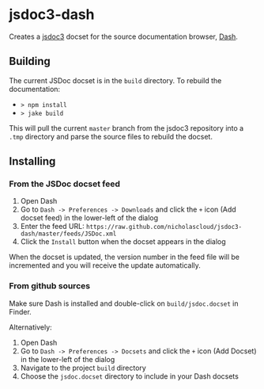 # jsdoc3-dash

Creates a [jsdoc3](https://github.com/jsdoc3/jsdoc3.github.com) docset for the source documentation browser, [Dash](http://kapeli.com/).

## Building

The current JSDoc docset is in the `build` directory. To rebuild the documentation:

- `> npm install`
- `> jake build`

This will pull the current `master` branch from the jsdoc3 repository into a `.tmp` directory and parse the source files to rebuild the docset.

## Installing

### From the JSDoc docset feed

1. Open Dash
2. Go to `Dash -> Preferences -> Downloads` and click the `+` icon (Add docset feed) in the lower-left of the dialog
3. Enter the feed URL: `https://raw.github.com/nicholascloud/jsdoc3-dash/master/feeds/JSDoc.xml`
4. Click the `Install` button when the docset appears in the dialog

When the docset is updated, the version number in the feed file will be incremented and you will receive the update automatically.

### From github sources

Make sure Dash is installed and double-click on `build/jsdoc.docset` in Finder.

Alternatively:

1. Open Dash
2. Go to `Dash -> Preferences -> Docsets` and click the `+` icon (Add Docset) in the lower-left of the dialog
3. Navigate to the project `build` directory
4. Choose the `jsdoc.docset` directory to include in your Dash docsets